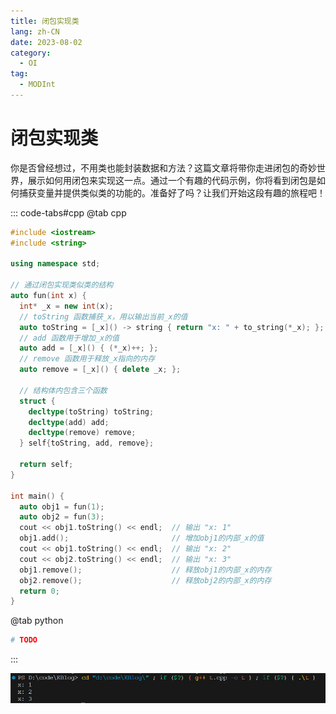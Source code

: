 ```yaml
---
title: 闭包实现类
lang: zh-CN
date: 2023-08-02
category:
  - OI
tag:
  - MODInt
---
```


# 闭包实现类

你是否曾经想过，不用类也能封装数据和方法？这篇文章将带你走进闭包的奇妙世界，展示如何用闭包来实现这一点。通过一个有趣的代码示例，你将看到闭包是如何捕获变量并提供类似类的功能的。准备好了吗？让我们开始这段有趣的旅程吧！

<!-- more -->
::: code-tabs#cpp
@tab cpp
```cpp
#include <iostream>
#include <string>

using namespace std;

// 通过闭包实现类似类的结构
auto fun(int x) {
  int* _x = new int(x);
  // toString 函数捕获_x，用以输出当前_x的值
  auto toString = [_x]() -> string { return "x: " + to_string(*_x); };
  // add 函数用于增加_x的值
  auto add = [_x]() { (*_x)++; };
  // remove 函数用于释放_x指向的内存
  auto remove = [_x]() { delete _x; };

  // 结构体内包含三个函数
  struct {
    decltype(toString) toString;
    decltype(add) add;
    decltype(remove) remove;
  } self{toString, add, remove};

  return self;
}

int main() {
  auto obj1 = fun(1);
  auto obj2 = fun(3);
  cout << obj1.toString() << endl;  // 输出 "x: 1"
  obj1.add();                       // 增加obj1的内部_x的值
  cout << obj1.toString() << endl;  // 输出 "x: 2"
  cout << obj2.toString() << endl;  // 输出 "x: 3"
  obj1.remove();                    // 释放obj1的内部_x的内存
  obj2.remove();                    // 释放obj2的内部_x的内存
  return 0;
}
```
@tab python
```py
# TODO
```
:::

![alt text](Closures.png)
